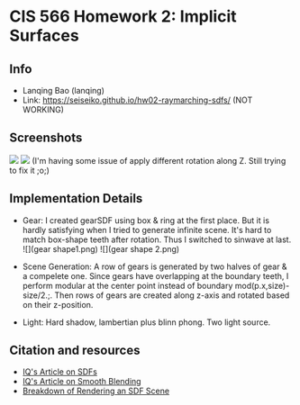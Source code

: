 # CIS 566 Homework 2: Implicit Surfaces

## Info
- Lanqing Bao (lanqing)
- Link:  https://seiseiko.github.io/hw02-raymarching-sdfs/ (NOT WORKING)
## Screenshots
![](1.gif)
![](2.gif)
(I'm having some issue of apply different rotation along Z. Still trying to fix it ;o;)
## Implementation Details

- Gear: I created gearSDF using box & ring at the first place. But it is hardly satisfying when I tried to generate infinite scene. It's hard to match box-shape teeth after rotation. Thus I switched to sinwave at last. 
![](gear shape1.png)
![](gear shape 2.png)

- Scene Generation: A row of gears is generated by two halves of gear & a compelete one. Since gears have overlapping at the boundary teeth, I perform modular at the center point instead of boundary mod(p.x,size)-size/2.;. Then rows of gears are created along z-axis and rotated based on their z-position.

- Light: Hard shadow, lambertian plus blinn phong. Two light source. 

## Citation and resources

- [IQ's Article on SDFs](http://www.iquilezles.org/www/articles/distfunctions/distfunctions.htm)
- [IQ's Article on Smooth Blending](http://www.iquilezles.org/www/articles/smin/smin.htm)
- [Breakdown of Rendering an SDF Scene](http://www.iquilezles.org/www/material/nvscene2008/rwwtt.pdf)

